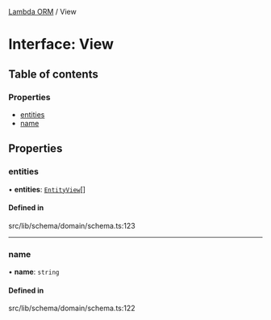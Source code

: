 [Lambda ORM](../README.md) / View

# Interface: View

## Table of contents

### Properties

- [entities](View.md#entities)
- [name](View.md#name)

## Properties

### entities

• **entities**: [`EntityView`](EntityView.md)[]

#### Defined in

src/lib/schema/domain/schema.ts:123

___

### name

• **name**: `string`

#### Defined in

src/lib/schema/domain/schema.ts:122
